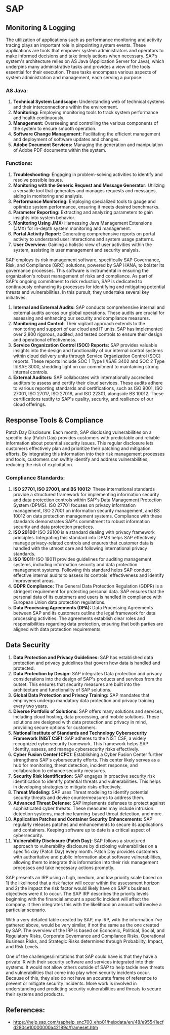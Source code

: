 # SAP

## Monitoring & Logging

The utilization of applications such as performance monitoring and activity tracing plays an important role in pinpointing system events. These applications are tools that empower system administrators and operators to make informed decisions and take timely actions when necessary. SAP’s system's architecture relies on AS Java (Application Server for Java), which underpins many administrative tasks and provides a view of the tools essential for their execution. These tasks encompass various aspects of system administration and management, each serving a purpose:

### AS Java:

1. **Technical System Landscape:** Understanding web of technical systems and their interconnections within the environment.
2. **Monitoring:** Employing monitoring tools to track system performance and health continuously.
3. **Management:** Overseeing and controlling the various components of the system to ensure smooth operation.
4. **Software Change Management:** Facilitating the efficient management and deployment of software updates and changes.
5. **Adobe Document Services:** Managing the generation and manipulation of Adobe PDF documents within the system.

### Functions:

1. **Troubleshooting:** Engaging in problem-solving activities to identify and resolve possible issues.
2. **Monitoring with the Generic Request and Message Generator:** Utilizing a versatile tool that generates and manages requests and messages, aiding in monitoring and analysis.
3. **Performance Monitoring:** Employing specialized tools to gauge and optimize system performance, ensuring it meets desired benchmarks.
4. **Parameter Reporting:** Extracting and analyzing parameters to gain insights into system behavior.
5. **Monitoring Using JMX:** Harnessing Java Management Extensions (JMX) for in-depth system monitoring and management.
6. **Portal Activity Report:** Generating comprehensive reports on portal activity to understand user interactions and system usage patterns.
7. **User Overview:** Gaining a holistic view of user activities within the system, assisting in user management and security analysis.

SAP employs its risk management software, specifically SAP Governance, Risk, and Compliance (GRC) solutions, powered by SAP HANA, to bolster its governance processes. This software is instrumental in ensuring the organization's robust management of risks and compliance. As part of SAP's ongoing commitment to risk reduction, SAP is dedicated to continuously enhancing its processes for identifying and mitigating potential threats and vulnerabilities. In this pursuit, they undertake several key initiatives:

1. **Internal and External Audits:** SAP conducts comprehensive internal and external audits across our global operations. These audits are crucial for assessing and enhancing our security and compliance measures.
2. **Monitoring and Control:** Their vigilant approach extends to the monitoring and support of our cloud and IT units. SAP has implemented over 2,800 rigorous, audited, and tested controls to ensure their design and operational effectiveness.
3. **Service Organization Control (SOC) Reports:** SAP provides valuable insights into the design and functionality of our internal control systems within cloud delivery units through Service Organization Control (SOC) reports. These reports include SOC 1 Type II/ISAE 3402 and SOC 2 Type II/ISAE 3000, shedding light on our commitment to maintaining strong internal controls.
4. **External Auditors:** SAP collaborates with internationally accredited auditors to assess and certify their cloud services. These audits adhere to various reporting standards and certifications, such as ISO 9001, ISO 27001, ISO 27017, ISO 27018, and ISO 22301, alongside BS 10012. These certifications testify to SAP's quality, security, and resilience of our cloud offerings.

## Response Tools & Compliance

Patch Day Disclosure: Each month, SAP disclosing vulnerabilities on a specific day (Patch Day) provides customers with predictable and reliable information about potential security issues. This regular disclosure lets customers effectively plan and prioritize their patching and mitigation efforts. By integrating this information into their risk management processes and tools, customers can swiftly identify and address vulnerabilities, reducing the risk of exploitation.

### Compliance Standards:

1. **ISO 27701, ISO 27001, and BS 10012:** These international standards provide a structured framework for implementing information security and data protection controls within SAP's Data Management Protection System (DPMS). ISO 27701 focuses on privacy information management, ISO 27001 on information security management, and BS 10012 on data protection management systems. Compliance with these standards demonstrates SAP's commitment to robust information security and data protection practices.
2. **ISO 29100:** ISO 29100 is a standard dealing with privacy framework principles. Integrating this standard into DPMS helps SAP effectively manage privacy-related controls and ensures that customer data is handled with the utmost care and following international privacy standards.
3. **ISO 19011:** ISO 19011 provides guidelines for auditing management systems, including information security and data protection management systems. Following this standard helps SAP conduct effective internal audits to assess its controls' effectiveness and identify improvement areas.
4. **GDPR Compliance:** The General Data Protection Regulation (GDPR) is a stringent requirement for protecting personal data. SAP ensures that the personal data of its customers and users is handled in compliance with European Union data protection regulations.
5. **Data Processing Agreements (DPA):** Data Processing Agreements between SAP and its customers outline the legal framework for data processing activities. The agreements establish clear roles and responsibilities regarding data protection, ensuring that both parties are aligned with data protection requirements.	

## Data Security

1. **Data Protection and Privacy Guidelines:** SAP has established data protection and privacy guidelines that govern how data is handled and protected.
2. **Data Protection by Design:** SAP integrates Data protection and privacy considerations into the design of SAP's products and services from the outset. This ensures that security measures are built into the architecture and functionality of SAP solutions.
3. **Global Data Protection and Privacy Training:** SAP mandates that employees undergo mandatory data protection and privacy training every two years. 
4. **Diverse Portfolio of Solutions:** SAP offers many solutions and services, including cloud hosting, data processing, and mobile solutions. These solutions are designed with data protection and privacy in mind, providing secure options for customers.
5. **National Institute of Standards and Technology Cybersecurity Framework (NIST CSF):** SAP adheres to the NIST CSF, a widely recognized cybersecurity framework. This framework helps SAP identify, assess, and manage cybersecurity risks effectively.
6. **Cyber Fusion Center (CFC):** Establishing a Cyber Fusion Center further strengthens SAP's cybersecurity efforts. This center likely serves as a hub for monitoring, threat detection, incident response, and collaboration to enhance security measures.
7. **Security Risk Identification:** SAP engages in proactive security risk identification to identify potential threats and vulnerabilities. This helps in developing strategies to mitigate risks effectively.
8. **Threat Modeling:** SAP uses Threat modeling to identify potential security threats and devise countermeasures to address them.
9. **Advanced Threat Defense:** SAP implements defenses to protect against sophisticated cyber threats. These measures may include intrusion detection systems, machine learning-based threat detection, and more.
10. **Application Patches and Container Security Enhancements:** SAP regularly releases patches and enhancements to secure its applications and containers. Keeping software up to date is a critical aspect of cybersecurity.
11. **Vulnerability Disclosure (Patch Day):** SAP follows a structured approach to vulnerability disclosure by disclosing vulnerabilities on a specific day (Patch Day) every month. Patch Day provides customers with authoritative and public information about software vulnerabilities, allowing them to integrate this information into their risk management processes and take necessary actions promptly.

SAP presents an IRP using a high, medium, and low priority scale based on 1) the likelihood that a risk factor will occur within the assessment horizon and 2) the impact the risk factor would likely have on SAP's business objectives were it to occur. The SAP IRP describes the priority levels beginning with the financial amount a specific incident will affect the company. It then integrates this with the likelihood an amount will involve a particular scenario.

With a very detailed table created by SAP, my IRP, with the information I've gathered above, would be very similar, if not the same as the one created by SAP. The overview of the IRP is based on Economic, Political, Social, and Regulatory Risks, Corporate Governance and Compliance Risks, Operational Business Risks, and Strategic Risks determined through Probability, Impact, and Risk Levels.

One of the challenges/limitations that SAP could have is that they have a private IR with their security software and services integrated into their systems. It would not allow others outside of SAP to help tackle new threats and vulnerabilities that come into play when security incidents occur. Because of this, they also do not have an accurate frame of reference to prevent or mitigate security incidents. More work is involved in understanding and predicting security vulnerabilities and threats to secure their systems and products.

## References:
- https://help.sap.com/saphelp_snc700_ehp01/helpdata/en/48/e95541ecfd280ce10000000a42189c/frameset.htm
